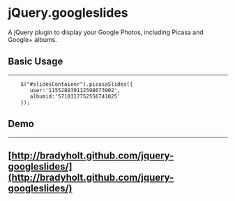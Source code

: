 # jQuery.googleslides  
A jQuery plugin to display your Google Photos, including Picasa and Google+ albums.

## Basic Usage
---
        $("#slidesContaienr").picasaSlides({
           user:'115528839112598673902', 
           albumid:'5710317752556741025'
        });
## Demo
---
[http://bradyholt.github.com/jquery-googleslides/](http://bradyholt.github.com/jquery-googleslides/)
---